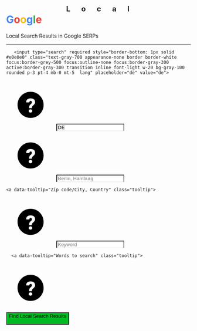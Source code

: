 
<!DOCTYPE html>
<html lang="en" >
<head>
  <meta charset="UTF-8">
  <title>Tool: Local Search Results in Google SERPs</title>


  <link rel="stylesheet" href="https://cdnjs.cloudflare.com/ajax/libs/tailwindcss/1.1.2/tailwind.min.css">
    <link rel="stylesheet" href="https://www.siteway.de/typo3conf/ext/siteway/Resources/Public/Css/main.css">
<link rel="canonical" href="https://www.siteway.de/journal/google-suchergebnisse-wie-an-einem-anderen-standort-sehen/">

</head>
<body class="bg-white">


<div class="bg-white rounded-lg overflow-hidden border-t border-l border-r border-b border-gray-400 p-4 m-3 px-3 py-10 bg-gray-200 flex justify-center">


<div class="max-w-sm rounded overflow-hidden shadow-lg p-10 bg-white">

  <h1 class="font-light text-6xl tracking-widest uppercase mb-2 text-center text-gray-700 leading-tight">
    <small style="font-size: 20px; letter-spacing: 1.5em; display: block;  text-align: center; padding-left:1.3em" margin-bottom:-15px;>Local</small>
    <span style='color: #4285f4'>G</span><span style='color: #ea4335'>o</span><span style='color: #fbbc05'>o</span><span style='color: #4285f4'>g</span><span style='color: #34a853'>l</span><span style='color: #ea4335'>e</span></h1>
  <div class="px-6 py-4">
    <div class="font-light text-xl mb-2 text-center text-gray-500">Local Search Results in Google SERPs</div>
  </div>

  <hr>
  
       <input type="search" required style="border-bottom: 1px solid #e0e0e0" class="text-gray-700 appearance-none border border-white focus:border-grey-500 focus:outline-none focus:border-gray-300 active:border-gray-300 transition inline font-light w-20 bg-gray-100 rounded p-3 pt-4 mb-0 mt-5  lang" placeholder="de" value="de">
  <div class="absolute pin-r pin-t mt-3 mr-4 text-purple-lighter">
  </div>
  <a data-tooltip="language code (de)" class="tooltip">

<svg class="h-5 w-5 inline fill-current text-gray-500" width="100pt" height="100pt" version="1.1" viewBox="0 0 100 100" xmlns="http://www.w3.org/2000/svg">
 <path d="m50 76.668c-14.727 0-26.668-11.941-26.668-26.668s11.941-26.668 26.668-26.668 26.668 11.941 26.668 26.668-11.941 26.668-26.668 26.668zm-3.0586-20.117h5.5859c0.027344-0.98828 0.16406-1.8047 0.41016-2.4492 0.24609-0.64453 0.69141-1.2734 1.3281-1.8867l2.2461-2.0898c0.94922-0.92188 1.6406-1.8281 2.0703-2.7148 0.42969-0.88281 0.64453-1.8672 0.64453-2.9492 0-2.4727-0.79687-4.3789-2.3945-5.7227-1.5938-1.3398-3.8438-2.0117-6.7461-2.0117-2.918 0-5.1836 0.72656-6.7969 2.1797-1.6133 1.4492-2.4336 3.4805-2.4609 6.082h6.6016c0.027343-0.97656 0.28125-1.75 0.76172-2.3242 0.48047-0.57031 1.1133-0.85937 1.8945-0.85937 1.6914 0 2.5391 0.98437 2.5391 2.9492 0 0.80859-0.25 1.5469-0.75391 2.2188-0.5 0.66797-1.2305 1.4102-2.1953 2.2148-0.96484 0.80859-1.6602 1.7617-2.0898 2.8633-0.42969 1.0977-0.64453 2.6016-0.64453 4.5zm-0.80078 5.9375c0 0.96484 0.34766 1.7539 1.043 2.375 0.69922 0.61719 1.5664 0.92578 2.6094 0.92578s1.9102-0.30859 2.6055-0.92578c0.69922-0.62109 1.0469-1.4102 1.0469-2.375 0-0.96094-0.34766-1.7539-1.0469-2.3711-0.69531-0.62109-1.5625-0.92969-2.6055-0.92969s-1.9102 0.30859-2.6094 0.92969c-0.69531 0.61719-1.043 1.4102-1.043 2.3711z" fill-rule="evenodd"/>
</svg>

  </a>
  
  <input type="search" required style="border-bottom: 1px solid #e0e0e0" class="text-gray-700 appearance-none border border-white focus:border-grey-500 focus:outline-none focus:border-gray-300 active:border-gray-300 transition inline font-light w-20 bg-gray-100 rounded p-3 pt-4 mb-0 mt-5 region" placeholder="DE" value="DE">
  <div class="absolute pin-r pin-t mt-3 mr-4 text-purple-lighter">
  </div>
<a data-tooltip="region code (z.B. DE)" class="tooltip">

<svg class="h-5 w-5 inline fill-current text-gray-500" width="100pt" height="100pt" version="1.1" viewBox="0 0 100 100" xmlns="http://www.w3.org/2000/svg">
 <path d="m50 76.668c-14.727 0-26.668-11.941-26.668-26.668s11.941-26.668 26.668-26.668 26.668 11.941 26.668 26.668-11.941 26.668-26.668 26.668zm-3.0586-20.117h5.5859c0.027344-0.98828 0.16406-1.8047 0.41016-2.4492 0.24609-0.64453 0.69141-1.2734 1.3281-1.8867l2.2461-2.0898c0.94922-0.92188 1.6406-1.8281 2.0703-2.7148 0.42969-0.88281 0.64453-1.8672 0.64453-2.9492 0-2.4727-0.79687-4.3789-2.3945-5.7227-1.5938-1.3398-3.8438-2.0117-6.7461-2.0117-2.918 0-5.1836 0.72656-6.7969 2.1797-1.6133 1.4492-2.4336 3.4805-2.4609 6.082h6.6016c0.027343-0.97656 0.28125-1.75 0.76172-2.3242 0.48047-0.57031 1.1133-0.85937 1.8945-0.85937 1.6914 0 2.5391 0.98437 2.5391 2.9492 0 0.80859-0.25 1.5469-0.75391 2.2188-0.5 0.66797-1.2305 1.4102-2.1953 2.2148-0.96484 0.80859-1.6602 1.7617-2.0898 2.8633-0.42969 1.0977-0.64453 2.6016-0.64453 4.5zm-0.80078 5.9375c0 0.96484 0.34766 1.7539 1.043 2.375 0.69922 0.61719 1.5664 0.92578 2.6094 0.92578s1.9102-0.30859 2.6055-0.92578c0.69922-0.62109 1.0469-1.4102 1.0469-2.375 0-0.96094-0.34766-1.7539-1.0469-2.3711-0.69531-0.62109-1.5625-0.92969-2.6055-0.92969s-1.9102 0.30859-2.6094 0.92969c-0.69531 0.61719-1.043 1.4102-1.043 2.3711z" fill-rule="evenodd"/>
</svg>

  </a>

  <input type="search" required style="border-bottom: 1px solid #e0e0e0" class="text-gray-700 appearance-none border border-white focus:border-grey-500 focus:outline-none focus:border-gray-300 active:border-gray-300 transition font-light leading-none w-5/6 bg-gray-100 rounded mb-0 mt-5 p-3 pt-4 place" placeholder="Berlin, Hamburg" value="">


    <a data-tooltip="Zip code/City, Country" class="tooltip">

<svg class="h-5 w-5 inline fill-current text-gray-500" width="100pt" height="100pt" version="1.1" viewBox="0 0 100 100" xmlns="http://www.w3.org/2000/svg">
 <path d="m50 76.668c-14.727 0-26.668-11.941-26.668-26.668s11.941-26.668 26.668-26.668 26.668 11.941 26.668 26.668-11.941 26.668-26.668 26.668zm-3.0586-20.117h5.5859c0.027344-0.98828 0.16406-1.8047 0.41016-2.4492 0.24609-0.64453 0.69141-1.2734 1.3281-1.8867l2.2461-2.0898c0.94922-0.92188 1.6406-1.8281 2.0703-2.7148 0.42969-0.88281 0.64453-1.8672 0.64453-2.9492 0-2.4727-0.79687-4.3789-2.3945-5.7227-1.5938-1.3398-3.8438-2.0117-6.7461-2.0117-2.918 0-5.1836 0.72656-6.7969 2.1797-1.6133 1.4492-2.4336 3.4805-2.4609 6.082h6.6016c0.027343-0.97656 0.28125-1.75 0.76172-2.3242 0.48047-0.57031 1.1133-0.85937 1.8945-0.85937 1.6914 0 2.5391 0.98437 2.5391 2.9492 0 0.80859-0.25 1.5469-0.75391 2.2188-0.5 0.66797-1.2305 1.4102-2.1953 2.2148-0.96484 0.80859-1.6602 1.7617-2.0898 2.8633-0.42969 1.0977-0.64453 2.6016-0.64453 4.5zm-0.80078 5.9375c0 0.96484 0.34766 1.7539 1.043 2.375 0.69922 0.61719 1.5664 0.92578 2.6094 0.92578s1.9102-0.30859 2.6055-0.92578c0.69922-0.62109 1.0469-1.4102 1.0469-2.375 0-0.96094-0.34766-1.7539-1.0469-2.3711-0.69531-0.62109-1.5625-0.92969-2.6055-0.92969s-1.9102 0.30859-2.6094 0.92969c-0.69531 0.61719-1.043 1.4102-1.043 2.3711z" fill-rule="evenodd"/>
</svg>

  </a>

  

  <input type="search" required style="border-bottom: 1px solid #e0e0e0" class="text-gray-700 appearance-none border border-white focus:border-grey-500 focus:outline-none focus:border-gray-300 active:border-gray-300 transition font-light leading-none w-5/6 bg-gray-100 rounded mb-5 mt-5 p-3 pt-4 searchword"  placeholder="Keyword" value="">

      <a data-tooltip="Words to search" class="tooltip">

<svg class="h-5 w-5 inline fill-current text-gray-500" width="100pt" height="100pt" version="1.1" viewBox="0 0 100 100" xmlns="http://www.w3.org/2000/svg">
 <path d="m50 76.668c-14.727 0-26.668-11.941-26.668-26.668s11.941-26.668 26.668-26.668 26.668 11.941 26.668 26.668-11.941 26.668-26.668 26.668zm-3.0586-20.117h5.5859c0.027344-0.98828 0.16406-1.8047 0.41016-2.4492 0.24609-0.64453 0.69141-1.2734 1.3281-1.8867l2.2461-2.0898c0.94922-0.92188 1.6406-1.8281 2.0703-2.7148 0.42969-0.88281 0.64453-1.8672 0.64453-2.9492 0-2.4727-0.79687-4.3789-2.3945-5.7227-1.5938-1.3398-3.8438-2.0117-6.7461-2.0117-2.918 0-5.1836 0.72656-6.7969 2.1797-1.6133 1.4492-2.4336 3.4805-2.4609 6.082h6.6016c0.027343-0.97656 0.28125-1.75 0.76172-2.3242 0.48047-0.57031 1.1133-0.85937 1.8945-0.85937 1.6914 0 2.5391 0.98437 2.5391 2.9492 0 0.80859-0.25 1.5469-0.75391 2.2188-0.5 0.66797-1.2305 1.4102-2.1953 2.2148-0.96484 0.80859-1.6602 1.7617-2.0898 2.8633-0.42969 1.0977-0.64453 2.6016-0.64453 4.5zm-0.80078 5.9375c0 0.96484 0.34766 1.7539 1.043 2.375 0.69922 0.61719 1.5664 0.92578 2.6094 0.92578s1.9102-0.30859 2.6055-0.92578c0.69922-0.62109 1.0469-1.4102 1.0469-2.375 0-0.96094-0.34766-1.7539-1.0469-2.3711-0.69531-0.62109-1.5625-0.92969-2.6055-0.92969s-1.9102 0.30859-2.6094 0.92969c-0.69531 0.61719-1.043 1.4102-1.043 2.3711z" fill-rule="evenodd"/>
</svg>

  </a>

  <br>
 <button style="background:#00bb23; padding-bottom: 14px" class="go bg-green-600 hover:bg-green-900 text-white font-bold w-full py-4 px-4 rounded mb-0 mt-0">
  Find Local Search Results
</button>
    
  
</div>





  </div>
<!-- <h1>The ‘UULE’ Parameter – Emulate Local Search Result Rankings</h1>
Local & International Google SERP Checker


use the "uule" parameter with the proper base64-encoded argument in your URLs to geolocate your SERPs. -->
<!-- partial -->
  <script src='https://cdnjs.cloudflare.com/ajax/libs/jquery/3.4.1/jquery.min.js'></script><script  src="./script.js"></script>

</body>
</html>
